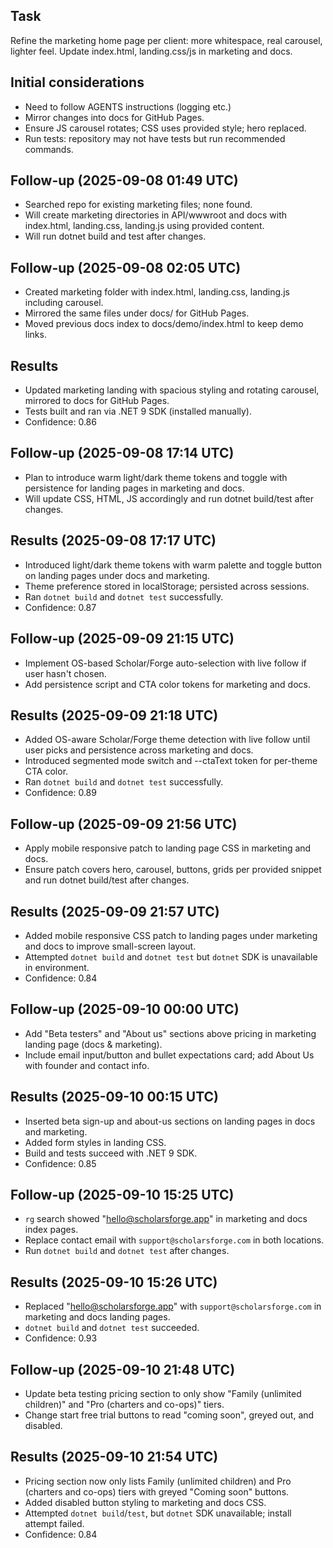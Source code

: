 ## Task
Refine the marketing home page per client: more whitespace, real carousel, lighter feel. Update index.html, landing.css/js in marketing and docs.

## Initial considerations
* Need to follow AGENTS instructions (logging etc.)
* Mirror changes into docs for GitHub Pages.
* Ensure JS carousel rotates; CSS uses provided style; hero replaced.
* Run tests: repository may not have tests but run recommended commands.

## Follow-up (2025-09-08 01:49 UTC)
* Searched repo for existing marketing files; none found.
* Will create marketing directories in API/wwwroot and docs with index.html, landing.css, landing.js using provided content.
* Will run dotnet build and test after changes.
## Follow-up (2025-09-08 02:05 UTC)
* Created marketing folder with index.html, landing.css, landing.js including carousel.
* Mirrored the same files under docs/ for GitHub Pages.
* Moved previous docs index to docs/demo/index.html to keep demo links.
## Results
* Updated marketing landing with spacious styling and rotating carousel, mirrored to docs for GitHub Pages.
* Tests built and ran via .NET 9 SDK (installed manually).
* Confidence: 0.86
## Follow-up (2025-09-08 17:14 UTC)
* Plan to introduce warm light/dark theme tokens and toggle with persistence for landing pages in marketing and docs.
* Will update CSS, HTML, JS accordingly and run dotnet build/test after changes.
## Results (2025-09-08 17:17 UTC)
* Introduced light/dark theme tokens with warm palette and toggle button on landing pages under docs and marketing.
* Theme preference stored in localStorage; persisted across sessions.
* Ran `dotnet build` and `dotnet test` successfully.
* Confidence: 0.87
## Follow-up (2025-09-09 21:15 UTC)
* Implement OS-based Scholar/Forge auto-selection with live follow if user hasn't chosen.
* Add persistence script and CTA color tokens for marketing and docs.
## Results (2025-09-09 21:18 UTC)
* Added OS-aware Scholar/Forge theme detection with live follow until user picks and persistence across marketing and docs.
* Introduced segmented mode switch and --ctaText token for per-theme CTA color.
* Ran `dotnet build` and `dotnet test` successfully.
* Confidence: 0.89
## Follow-up (2025-09-09 21:56 UTC)
* Apply mobile responsive patch to landing page CSS in marketing and docs.
* Ensure patch covers hero, carousel, buttons, grids per provided snippet and run dotnet build/test after changes.
## Results (2025-09-09 21:57 UTC)
* Added mobile responsive CSS patch to landing pages under marketing and docs to improve small-screen layout.
* Attempted `dotnet build` and `dotnet test` but `dotnet` SDK is unavailable in environment.
* Confidence: 0.84

## Follow-up (2025-09-10 00:00 UTC)
* Add "Beta testers" and "About us" sections above pricing in marketing landing page (docs & marketing).
* Include email input/button and bullet expectations card; add About Us with founder and contact info.


## Results (2025-09-10 00:15 UTC)
* Inserted beta sign-up and about-us sections on landing pages in docs and marketing.
* Added form styles in landing CSS.
* Build and tests succeed with .NET 9 SDK.
* Confidence: 0.85

## Follow-up (2025-09-10 15:25 UTC)
* `rg` search showed "hello@scholarsforge.app" in marketing and docs index pages.
* Replace contact email with `support@scholarsforge.com` in both locations.
* Run `dotnet build` and `dotnet test` after changes.
## Results (2025-09-10 15:26 UTC)
* Replaced "hello@scholarsforge.app" with `support@scholarsforge.com` in marketing and docs landing pages.
* `dotnet build` and `dotnet test` succeeded.
* Confidence: 0.93
## Follow-up (2025-09-10 21:48 UTC)
* Update beta testing pricing section to only show "Family (unlimited children)" and "Pro (charters and co-ops)" tiers.
* Change start free trial buttons to read "coming soon", greyed out, and disabled.
## Results (2025-09-10 21:54 UTC)
* Pricing section now only lists Family (unlimited children) and Pro (charters and co-ops) tiers with greyed "Coming soon" buttons.
* Added disabled button styling to marketing and docs CSS.
* Attempted `dotnet build`/`test`, but `dotnet` SDK unavailable; install attempt failed.
* Confidence: 0.84
